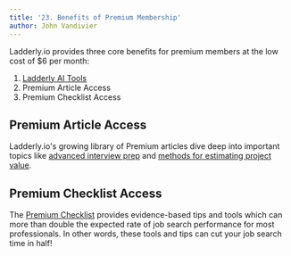 ```yaml
---
title: '23. Benefits of Premium Membership'
author: John Vandivier
---
```


Ladderly.io provides three core benefits for premium members at the low cost of $6 per month:

1. [Ladderly AI Tools](/blog/2025-02-07-ladderly-chat-ai)
2. Premium Article Access
3. Premium Checklist Access

## Premium Article Access

Ladderly.io's growing library of Premium articles dive deep into important topics like [advanced interview prep](/blog/2025-02-24-behavioral-interviews) and [methods for estimating project value](/blog/2025-02-25-ballparking).

## Premium Checklist Access

The [Premium Checklist](/checklists/my-premium-checklist) provides evidence-based tips and tools which can more than double the expected rate of job search performance for most professionals. In other words, these tools and tips can cut your job search time in half!
